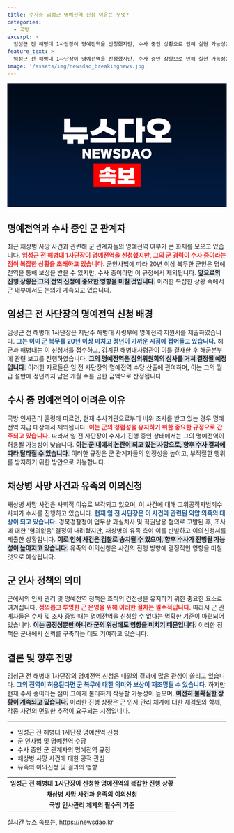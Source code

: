 ```yaml
---
title: 수사중 임성근 명예전역 신청 이유는 무엇?
categories:
  - 국방
excerpt: >
  임성근 전 해병대 1사단장이 명예전역을 신청했지만, 수사 중인 상황으로 인해 실현 가능성은 낮아 보입니다. 채상병 사망 사건 관련 조사로 앞날에 암운이 드리운 가운데, 과연 그의 운명은 어떻게 될까요?
feature_text: >
  임성근 전 해병대 1사단장이 명예전역을 신청했지만, 수사 중인 상황으로 인해 실현 가능성은 낮아 보입니다. 채상병 사망 사건 관련 조사로 앞날에 암운이 드리운 가운데, 과연 그의 운명은 어떻게 될까요?
image: '/assets/img/newsdao_breakingnews.jpg'
---
```


<p><img src="/assets/img/newsdao_breakingnews.jpg" alt="koreaapp 속보" /></p>

<h2 data-ke-size="size26">명예전역과 수사 중인 군 관계자</h2>

<p data-ke-size="size16">최근 채상병 사망 사건과 관련해 군 관계자들의 명예전역 여부가 큰 화제를 모으고 있습니다. <b><span style="color: #ee2323;">임성근 전 해병대 1사단장이 명예전역을 신청했지만, 그의 군 경력이 수사 중이라는 점이 복잡한 상황을 초래하고 있습니다.</span></b> 군인사법에 따라 20년 이상 복무한 군인은 명예전역을 통해 보상을 받을 수 있지만, 수사 중이라면 이 규정에서 제외됩니다. <b><span style="background-color: #21538527;">앞으로의 진행 상황은 그의 전역 신청에 중요한 영향을 미칠 것입니다.</span></b> 이러한 복잡한 상황 속에서 군 내부에서도 논의가 계속되고 있습니다. </p>

<p data-ke-size="size16"></p>

<h2 data-ke-size="size26">임성근 전 사단장의 명예전역 신청 배경</h2>

<p data-ke-size="size16">임성근 전 해병대 1사단장은 지난주 해병대 사령부에 명예전역 지원서를 제출하였습니다. <b><span style="color: #1a5490;">그는 이미 군 복무를 20년 이상 마치고 정년이 가까운 시점에 접어들고 있습니다.</span></b> 해군과 해병대는 이 신청서를 접수하고, 김계환 해병대사령관이 이를 결재한 후 해군본부에 관련 보고를 진행하였습니다. <b><span style="background-color: #21538527;">그의 명예전역은 심의위원회의 심사를 거쳐 결정될 예정입니다.</span></b> 이러한 자료들은 임 전 사단장의 명예전역 수당 산출에 관여하며, 이는 그의 월급 절반에 정년까지 남은 개월 수를 곱한 금액으로 산정됩니다.</p>

<p data-ke-size="size16"></p>

<h2 data-ke-size="size26">수사 중 명예전역이 어려운 이유</h2>

<p data-ke-size="size16">국방 인사관리 훈령에 따르면, 현재 수사기관으로부터 비위 조사를 받고 있는 경우 명예전역 지급 대상에서 제외됩니다. <b><span style="color: #ee2323;">이는 군의 청렴성을 유지하기 위한 중요한 규정으로 간주되고 있습니다.</span></b> 따라서 임 전 사단장이 수사가 진행 중인 상태에서는 그의 명예전역이 허용될 가능성이 낮습니다. <b><span style="background-color: #21538527;">이는 군 내에서 논란이 되고 있는 사항으로, 향후 수사 결과에 따라 달라질 수 있습니다.</span></b> 이러한 규정은 군 관계자들의 안정성을 높이고, 부적절한 행위를 방지하기 위한 방안으로 기능합니다.</p>

<p data-ke-size="size16"></p>

<h2 data-ke-size="size26">채상병 사망 사건과 유족의 이의신청</h2>

<p data-ke-size="size16">채상병 사망 사건은 사회적 이슈로 부각되고 있으며, 이 사건에 대해 고위공직자범죄수사처가 수사를 진행하고 있습니다. <b><span style="color: #1a5490;">현재 임 전 사단장은 이 사건과 관련된 외압 의혹의 대상이 되고 있습니다.</span></b> 경북경찰청이 업무상 과실치사 및 직권남용 혐의로 고발된 후, 조사에 대한 '혐의없음' 결정이 내려졌지만, 채상병의 유족 측이 이를 반발하고 이의신청서를 제출한 상황입니다. <b><span style="background-color: #21538527;">이로 인해 사건은 검찰로 송치될 수 있으며, 향후 수사가 진행될 가능성이 높아지고 있습니다.</span></b> 유족의 이의신청은 사건의 진행 방향에 결정적인 영향을 미칠 것으로 예상됩니다.</p>

<p data-ke-size="size16"></p>

<h2 data-ke-size="size26">군 인사 정책의 의미</h2>

<p data-ke-size="size16">군에서의 인사 관리 및 명예전역 정책은 조직의 건전성을 유지하기 위한 중요한 요소로 여겨집니다. <b><span style="color: #ee2323;">정의롭고 투명한 군 운영을 위해 이러한 절차는 필수적입니다.</span></b> 따라서 군 관계자들은 수사 및 조사 중일 때는 명예전역을 신청할 수 없다는 명확한 기준이 마련되어 있습니다. <b><span style="background-color: #21538527;">이는 공정성뿐만 아니라 군의 위상에도 영향을 미치기 때문입니다.</span></b> 이러한 정책은 군내에서 신뢰를 구축하는 데도 기여하고 있습니다.</p>

<p data-ke-size="size16"></p>

<h2 data-ke-size="size26">결론 및 향후 전망</h2>

<p data-ke-size="size16">임성근 전 해병대 1사단장의 명예전역 신청은 내일의 결과에 많은 관심이 쏠리고 있습니다. <b><span style="color: #1a5490;">그의 전역이 허용된다면 군 복무에 대한 의미와 보상이 재조명될 수 있습니다.</span></b> 하지만 현재 수사 중이라는 점이 그에게 불리하게 작용할 가능성이 높으며, <b><span style="background-color: #21538527;">여전히 불확실한 상황이 계속되고 있습니다.</span></b> 이러한 진행 상황은 군 인사 관리 체계에 대한 재검토와 함께, 각종 사건의 면밀한 추적이 요구되는 시점입니다.</p>

<p data-ke-size="size16"></p>

<p data-ke-size="size16"></p>

<hr>

<ul>
<li>임성근 전 해병대 1사단장 명예전역 신청</li>
<li>군 인사법 및 명예전역 수당</li>
<li>수사 중인 군 관계자의 명예전역 규정</li>
<li>채상병 사망 사건에 대한 공적 관심</li>
<li>유족의 이의신청 및 결과의 영향</li>
</ul>

<table>
<tr>
<td style="text-align: center; height: 17px;"><b>임성근 전 해병대 1사단장이 신청한 명예전역의 복잡한 진행 상황</b></td>
</tr>
<tr>
<td style="text-align: center; height: 17px;"><b>채상병 사망 사건과 유족의 이의신청</b></td>
</tr>
<tr>
<td style="text-align: center; height: 17px;"><b>국방 인사관리 체계의 필수적 기준</b></td>
</tr>
</table>
실시간 뉴스 속보는, <a href="https://newsdao.kr" rel="dofollow">https://newsdao.kr</a>


